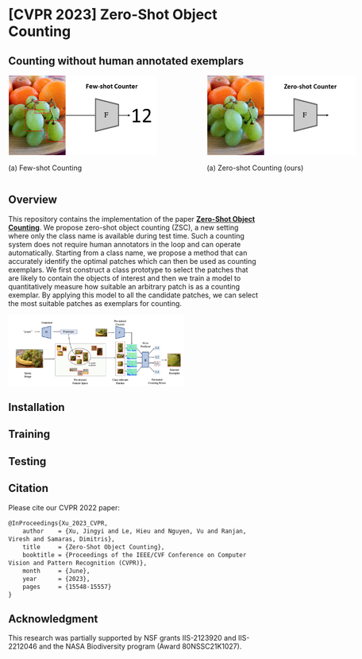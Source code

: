 # [CVPR 2023] Zero-Shot Object Counting


## Counting without human annotated exemplars

<div style="display: flex;">
  <div style="flex: 0 0 300px;">
    <img src="./figures/FS.png" alt="First Image" style="width: 100%;">
  </div>
  <div style="flex: 0 0 100px;"></div>
  <div style="flex: 0 0 300px;">
    <img src="./figures/ZSC.gif" alt="Second Image" style="width: 100%;">
  </div>
</div>
<div style="display: flex;">
  <div style="flex: 0 0 300px;">
    <p>(a) Few-shot Counting </p>
  </div>
  <div style="flex: 0 0 100px;"></div>
  <div style="flex: 0 0 300px;">
    <p>(a) Zero-shot Counting (ours) </p>
  </div>
</div>



## Overview
This repository contains the implementation of the paper [**Zero-Shot Object Counting**](https://arxiv.org/abs/2303.02001). 
We propose zero-shot object counting (ZSC), a new setting where only the class name is available during test time. Such a counting system does not require human annotators in the loop and can operate automatically. Starting from a class name, we propose a method that can accurately identify the optimal patches which can then be used as counting exemplars. We first construct a class prototype to select the patches that are likely to contain the objects of interest and then we train a model to quantitatively measure how suitable an arbitrary patch is as a counting exemplar. By applying this model to all the candidate patches, we can select the most suitable patches as exemplars for counting.

 <img src="./figures/pipeline.png" alt="Pipeline" style="width: 70%;">


## Installation


## Training


## Testing

## Citation
Please cite our CVPR 2022 paper:
```
@InProceedings{Xu_2023_CVPR,
    author    = {Xu, Jingyi and Le, Hieu and Nguyen, Vu and Ranjan, Viresh and Samaras, Dimitris},
    title     = {Zero-Shot Object Counting},
    booktitle = {Proceedings of the IEEE/CVF Conference on Computer Vision and Pattern Recognition (CVPR)},
    month     = {June},
    year      = {2023},
    pages     = {15548-15557}
}
```

## Acknowledgment
This research was partially supported by NSF grants IIS-2123920 and IIS-2212046 and the NASA Biodiversity program (Award 80NSSC21K1027).

